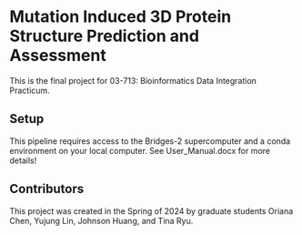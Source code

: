 # Mutation Induced 3D Protein Structure Prediction and Assessment
This is the final project for 03-713: Bioinformatics Data Integration Practicum.

## Setup
This pipeline requires access to the Bridges-2 supercomputer and a conda environment on your local computer. 
See User_Manual.docx for more details!

## Contributors 

This project was created in the Spring of 2024 by graduate students Oriana Chen, Yujung Lin, Johnson Huang, and Tina Ryu. 
